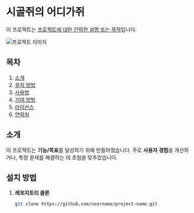 
# 시골쥐의 어디가쥐 

이 프로젝트는 [프로젝트에 대한 간략한 설명 또는 목적](https://example.com)입니다.

![프로젝트 이미지](https://example.com/project-image.png)

## 목차

1. [소개](#소개)
2. [설치 방법](#설치-방법)
3. [사용법](#사용법)
4. [기여 방법](#기여-방법)
5. [라이선스](#라이선스)
6. [연락처](#연락처)

## 소개

이 프로젝트는 **기능/목표**를 달성하기 위해 만들어졌습니다. 주로 **사용자 경험**을 개선하거나, 특정 문제를 해결하는 데 초점을 맞추었습니다.

## 설치 방법

1. **레포지토리 클론**
   ```bash
   git clone https://github.com/username/project-name.git
